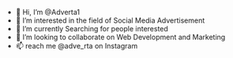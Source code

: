 - 👋 Hi, I’m @Adverta1
- 👀 I’m interested in the field of Social Media Advertisement
- 🌱 I’m currently Searching for people interested
- 💞️ I’m looking to collaborate on Web Development and Marketing
- 📫 reach me @adve_rta on Instagram
<!---
Adverta1/Adverta1 is a ✨ special ✨ repository because its `README.md` (this file) appears on your GitHub profile.
You can click the Preview link to take a look at your changes.
--->
